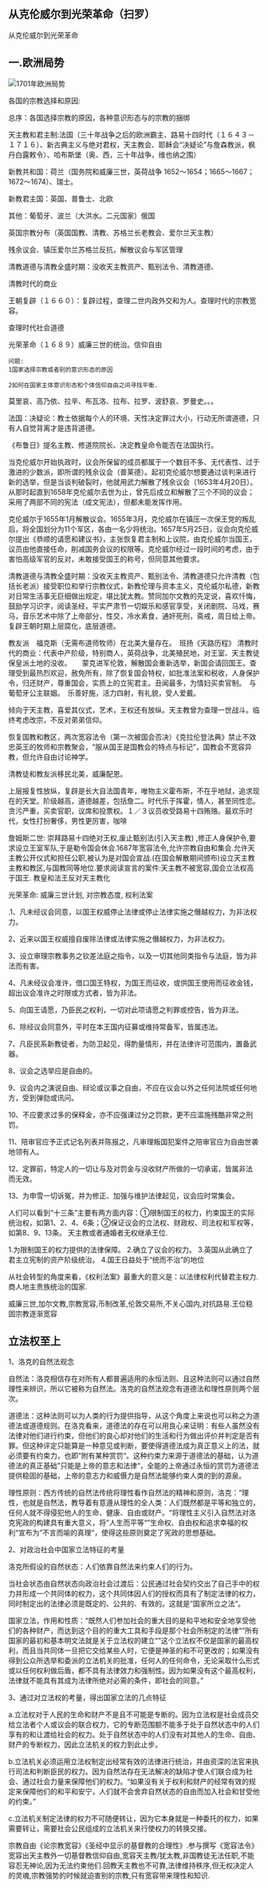 ## 从克伦威尔到光荣革命（扫罗）


从克伦威尔到光荣革命
## 一.欧洲局势
![1701年欧洲局势](https://github.com/gaoyong/jurisprudence-tongdao/blob/master/images/1701_Europe.jpeg)

各国的宗教选择和原因:

总序：各国选择宗教的原因，各种意识形态与的宗教的捆绑

天主教和君主制:法国（三十年战争之后的欧洲霸主、路易十四时代（１６４３－１７１６）、新古典主义与绝对君权，天主教会、耶稣会“决疑论”与詹森教派，枫丹白露敕令）、哈布斯堡（奥、西，三十年战争，维也纳之围）

新教共和国：荷兰（国务院和威廉三世，英荷战争 1652～1654；1665～1667；1672～1674）、瑞士。

新教君主国：英国、普鲁士、北欧

其他：葡萄牙、波兰（大洪水。二元国家）俄国


英国宗教分布（英国国教、清教、苏格兰长老教会、爱尔兰天主教）

残余议会、镇压爱尔兰苏格兰反抗，解散议会与军区管理

清教道德与清教全盛时期：没收天主教资产、甄别法令、清教道德、

清教时代的商业

王朝复辟（１６６０）：复辟过程，查理二世内政外交和为人。查理时代的宗教宽容。

查理时代社会道德

光荣革命（１６８９）威廉三世的统治。信仰自由

```
问题:
1国家选择宗教或者别的意识形态的原因

2如何在国家主体意识形态和个体信仰自由之间寻找平衡.
```


莫里哀、高乃依、拉辛、布瓦洛、拉布、拉罗、波舒哀、罗曼史。。。

法国：决疑论：教士依据每个人的环境、天性决定罪过大小，行动无所谓道德，只有人自觉背离才是违背道德。

《布鲁日》提名主教、修道院院长、决定教皇命令能否在法国执行。


当克伦威尔开始执政时，议会所保留的成员都属于一个数目不多、无代表性、过于激进的少数派，即所谓的残余议会（普莱德）。起初克伦威尔想要通过谈判来进行新的选举，但是当谈判破裂时，他就用武力解散了残余议会（1653年4月20日）。从那时起直到1658年克伦威尔去世为止，曾先后成立和解散了三个不同的议会；采用了两部不同的宪法（成文宪法），但都未能发挥作用。

克伦威尔于1655年1月解散议会。1655年3月，克伦威尔在镇压一次保王党的叛乱后，将全国划分为11个军区，各由一名少将统治。1657年5月25日，议会向克伦威尔提出《恭顺的请愿和建议书》，主张恢复君主制和上议院，由克伦威尔当国王，议员由他直接任命，削减国务会议的权限等。克伦威尔经过一段时间的考虑，由于害怕高级军官的反对，未敢接受国王的称号，但同意其他要求。

清教道德与清教全盛时期：没收天主教资产、甄别法令、清教道德只允许清教（包括长老派）接受职位和举行宗教仪式，新教伦理与资本主义，克伦威尔私德，新教对日常生活事无巨细做出规定，堪比犹太教。赞同加尔文教的先定说，喜欢忏悔，鼓励学习识字，阅读圣经，平实严肃节一切娱乐和感官享受，关闭剧院、马戏，赛马，音乐艺术中除了上帝部分，性交，冷水素食，通奸死刑，斋戒，周日给上帝。复辟王朝时期上层腐化，底层道德。

教友派　福克斯（无需布道师牧师）在北美大量存在。　班扬《天路历程》
清教时代的商业：代表中产阶级，特别商人，英荷战争，北美殖民地，对王室、天主教徒保皇派土地的没收。
　
蒙克进军伦敦，解散国会重新选举，新国会请回国王。查理受到最热烈欢迎，赦免所有，除了恢复国会特权，如批准法案和税收，人身保护令，归还财产，尊重国会，实质上的立宪君主。丑闻最多，为情妇买卖官制。　与葡萄牙公主联姻。　乐善好施，活力四射，有礼貌，受人爱戴。

倾向于天主教，喜爱其仪式，艺术，王权还有放纵。天主教曾为查理一世战斗。临终考虑改宗，不反对弟弟信仰。

恢复国教和教区，两次宽容法令（第一次被国会否决）《克拉伦登法典》禁止不效忠英王的牧师和宗教聚会，“服从国王是国教会的特点与标记”，国教会不宽容异教，但允许自由讨论神学。

清教徒和教友派移民北美，威廉配恩。

上层报复性放纵，复辟是长大自法国青年，唯物主义霍布斯，不在乎地狱，追求现在的天堂。阶级越高，道德越差，包括詹二。时代乐于挥霍，情人，甚至同性恋。贪污严重，买卖官职，议席和投票权。１／３议员收受路易十四贿赂。最欢乐时代，女性打扮奢侈，男性更厉害，咖啡

詹姆斯二世: 崇拜路易十四绝对王权,废止甄别法(引入天主教) ,修正人身保护令,要求设立王室军队,于是勒令国会休会.1687年宽容法令,允许宗教自由和集会.允许天主教公开仪式和担任公职,被认为是对国会宣战.(在国会解散期间颁布)设立天主教主教和教区,与国教同等地位.要求阅读宣言的案件:天主教不被宽容,国会立法权高于国王.
教皇和法王反对天主教化

光荣革命: 威廉三世计划,   对宗教态度,  权利法案

.1、凡未经议会同意，以国王权威停止法律或停止法律实施之僭越权力，为非法权力。

2、近来以国王权威擅自废除法律或法律实施之僭越权力，为非法权力。

3、设立审理宗教事务之钦差法庭之指令，以及一切其他同类指令与法庭，皆为非法而有害。

4、凡未经议会准许，借口国王特权，为国王而征收，或供国王使用而征收金钱，超出议会准许之时限或方式者，皆为非法。

5、向国王请愿，乃臣民之权利，一切对此项请愿之判罪或控告，皆为非法。

6、除经议会同意外，平时在本王国内征募或维持常备军，皆属违法。

7、凡臣民系新教徒者，为防卫起见，得酌量情形，并在法律许可范围内，置备武器。

8、议会之选举应是自由的。

9、议会内之演说自由、辩论或议事之自由，不应在议会以外之任何法院或任何地方，受到弹劾或讯问。

10、不应要求过多的保释金，亦不应强课过分之罚款，更不应滥施残酷非常之刑罚。

11、陪审官应予正式记名列表并陈报之，凡审理叛国犯案件之陪审官应为自由世袭地领有人。

12、定罪前，特定人的一切让与及对罚金与没收财产所做的一切承诺，皆属非法而无效。

13、为申雪一切诉冤，并为修正、加强与维护法律起见，议会应时常集会。

人们可以看到“十三条”主要有两方面内容：①限制国王的权力，约束国王的实际统治权，如第1、2、4、6条；②保证议会的立法权、财政权、司法权和军权等，如第8、9、13条。
天主教或者通婚者无权继承王位.



1.为限制国王的权力提供的法律保障。
2.确立了议会的权力。
3.英国从此确立了君主立宪制的资产阶级统治。
4.国王日益处于“统而不治”的地位

从社会转型的角度来看，《权利法案》最重大的意义是：以法律权利代替君主权力.商人地主贵族统治的国家.

威廉三世,加尔文教,宗教宽容,币制改革,伦敦交易所,不关心国内,对抗路易.王位稳固宗教逐渐宽容

## 立法权至上

1、洛克的自然法观念

自然法：洛克相信存在对所有人都普遍适用的永恒法则、且这种法则可以通过自然理性来辨识，所以它被称为自然法。洛克的自然法观念有道德法和理性原则两个层次。

道德法：这种法则可以为人类的行为提供指导，从这个角度上来说也可以称之为道德法或道德规则。在洛克看来，道德法的存在可以用良心来证明：有些人虽然没有法律对他们进行约束，但他们的良心却对他们的生活和行为做出评价并判定是否有罪。但这种评定只能算是一种意见或判断，要使得道德法成为真正意义上的法，就必须要有约束力，也即“附有某种赏罚“。这种约束力来源于道德法的基础，认为道德法的真正基础”只能是上帝的意志和法律“，全能的上帝通过永恒的赏罚为道德法提供稳固的基础，上帝的意志力和威慑力是自然法能够约束人类的到的源泉。

理性原则：西方传统的自然法传统将理性看作自然法的精神和原则，洛克：“理性，也就是自然法，教导着有意遵从理性的全人类：人们既然都是平等和独立的，任何人就不得侵犯他人的生命、健康、自由或财产。“将理性主义引入自然法对洛克宪政的构建具有重大意义，将”人生而平等“”生命权、自由权和追求幸福的权利“宣布为”不言而喻的真理“，使得这些原则奠定了宪政的思想基础。

2、对政治社会中国家立法特征的考量

洛克所假设的自然状态：人们依靠自然法来约束人们的行为。

当社会状态由自然状态向政治社会过渡后：公民通过社会契约交出了自己手中的权力并形成一个共同体的权力，这个共同体因人们的授权而具有了制定法律的权力，同时制定出的法律必须是既定的、公共的、有效的。这就是“国家所立之法“。

国家立法，作用和性质：“既然人们参加社会的重大目的是和平地和安全地享受他们的各种财产，而达到这个目的的重大工具和手段是那个社会所制定的法律“”所有国家的最初和基本明文法就是关于立法权的建立“”这个立法权不仅是国家的最高权利，而且当共同体一旦把它交给某些人时，它便是神圣的和不可更改的；如果没有得到公众所选举和委派的立法机关的批准，任何人的任何命令，无论采取什么形式或以任何权利做后盾，都不具有法律效力和强制性。因为如果没有这个最高权利，法律就不能具有其成为法律所绝对必需的条件，即社会的同意。”

3、通过对立法权的考量，得出国家立法的几点特征

a.立法权对于人民的生命和财产不是且不可能是专断的。因为立法权是社会成员交给立法者个人或议会的联合权力，它的专断范围额不能多于处于自然状态中的人们享有的和让渡给社会的权力。处于自然状态中的人们没有对其他人的生命、自由、财产的专断权力，因此立法机关的权力到此止步。

b.立法机关必须运用立法权制定出经常有效的法律进行统治，并由资深的法官来执行司法和判断臣民的权力。因为自然法存在无法解决的缺陷才使人们联合成为社会、通过社会力量来保障他们的权力。“如果没有关于权利和财产的经常有效的规定来保障他们的和平和安宁，人们就不会舍弃自然状态的自由而加入社会和甘受他的约束。”

c.立法机关制定法律的权力不可随便转让，因为它本身就是一种委托的权力，如果需要转让，需要社会公民组成的立法机关来行使权力的转换交接。


宗教自由《论宗教宽容》《圣经中显示的基督教的合理性》.参与撰写《宽容法令》宽容出天主教外一切基督教信仰自由,宽容天主教/犹太教,非国教徒无法任职,不能容忍无神论,因为无法约束他们.回教天主教也不可靠,法律维持秩序,但无权决定人的灵魂,宗教强势的时候就迫害别的宗教,只有宽容带来理性和知识.  
